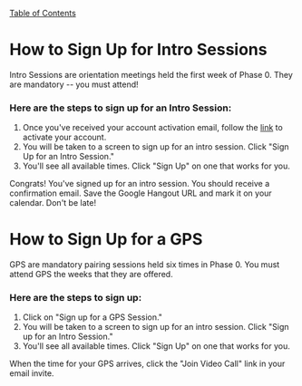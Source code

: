 [Table of Contents](readme.md)

# How to Sign Up for Intro Sessions

Intro Sessions are orientation meetings held the first week of Phase 0. They are mandatory -- you must attend!

### Here are the steps to sign up for an Intro Session:

1. Once you've received your account activation email, follow the [link](https://phase0.devbootcamp.com) to activate your account.
2. You will be taken to a screen to sign up for an intro session. Click "Sign Up for an Intro Session."
3. You'll see all available times. Click "Sign Up" on one that works for you.

Congrats! You've signed up for an intro session. You should receive a confirmation email. Save the Google Hangout URL and mark it on your calendar. Don't be late!

# How to Sign Up for a GPS

GPS are mandatory pairing sessions held six times in Phase 0. You must attend GPS the weeks that they are offered.

### Here are the steps to sign up:

1. Click on "Sign up for a GPS Session."
2. You will be taken to a screen to sign up for an intro session. Click "Sign up for an Intro Session."
3. You'll see all available times. Click "Sign Up" on one that works for you.

When the time for your GPS arrives, click the "Join Video Call" link in your email invite.

